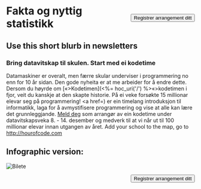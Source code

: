 

[<button style="float: right; margin-top: 50px">Registrer arrangement ditt</button>](/#join)

# Fakta og nyttig statistikk

## Use this short blurb in newsletters

### Bring datavitskap til skulen. Start med ei kodetime

Datamaskiner er overalt, men færre skular underviser i programmering no enn for 10 år sidan. Den gode nyheita er at me arbeider for å endre dette. Dersom du høyrde om [«>Kodetimen](<%= hoc_uri('/') %>«>kodetimen</a> i fjor, veit du kanskje at den skapte historie. På ei veke forsøkte 15 millionar elevar seg på programmering! <a href=) er ein timelang introduksjon til informatikk, laga for å avmystifisere programmering og vise at alle kan lære det grunnleggjande. [Meld deg](<%= hoc_uri('/') %>) som arrangør av ein kodetime under datavitskapsveka 8. - 14. desember og medverk til at vi når ut til 100 millionar elevar innan utgangen av året. Add your school to the map, go to <http://hourofcode.com>

## Infographic version:

![Bilete](http://code.org/images/fit-8000/Code.org_infographic.png)

<a style="display: block" href="/#join"><button style="float: right;">Registrer arrangement ditt</button></a>